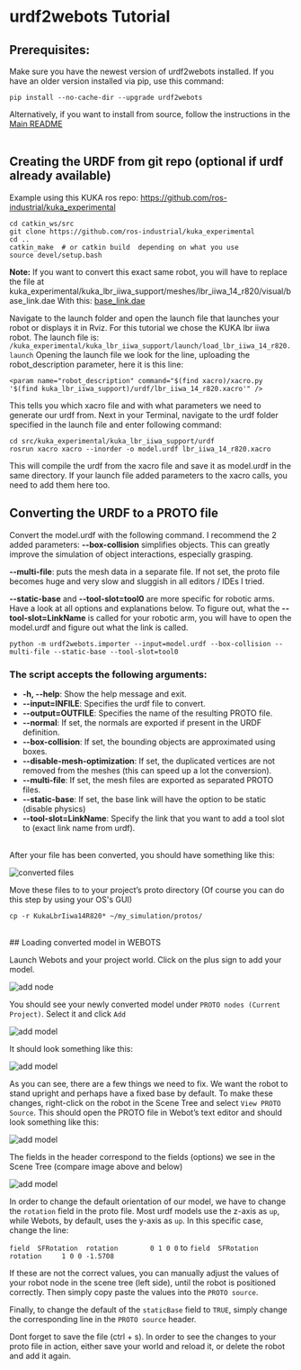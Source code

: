 # urdf2webots Tutorial

## Prerequisites:
Make sure you have the newest version of urdf2webots installed. If you have an older version installed via pip, use this command:

```
pip install --no-cache-dir --upgrade urdf2webots
```

Alternatively, if you want to install from source, follow the instructions in the [Main README](../README.md)
<br /> 
<br /> 
## Creating the URDF from git repo (optional if urdf already available)

Example using this KUKA ros repo:
https://github.com/ros-industrial/kuka_experimental

```
cd catkin_ws/src
git clone https://github.com/ros-industrial/kuka_experimental
cd ..
catkin_make  # or catkin build  depending on what you use
source devel/setup.bash
```
**Note:** If you want to convert this exact same robot, you will have to replace the file at
kuka_experimental/kuka_lbr_iiwa_support/meshes/lbr_iiwa_14_r820/visual/base_link.dae
With this:
[base_link.dae](https://drive.google.com/file/d/1J0dVuDOW7k3wa6Gj0vpjKzlNMzQHOAfD/view?usp=sharing)
<br /> 

Navigate to the launch folder and open the launch file that launches your robot or displays it in Rviz. For this tutorial we chose the KUKA lbr iiwa robot. The launch file is:
`/kuka_experimental/kuka_lbr_iiwa_support/launch/load_lbr_iiwa_14_r820.launch`
Opening the launch file we look for the line, uploading the robot_description parameter, here it is this line:

`<param name="robot_description" command="$(find xacro)/xacro.py '$(find kuka_lbr_iiwa_support)/urdf/lbr_iiwa_14_r820.xacro'" />`

This tells you which xacro file and with what parameters we need to generate our urdf from.
Next in your Terminal, navigate to the urdf folder specified in the launch file and enter following command:

```
cd src/kuka_experimental/kuka_lbr_iiwa_support/urdf
rosrun xacro xacro --inorder -o model.urdf lbr_iiwa_14_r820.xacro
```
This will compile the urdf from the xacro file and save it as model.urdf in the same directory. If your launch file added parameters to the xacro calls, you need to add them here too.
<br /> 

## Converting the URDF to a PROTO file

Convert the model.urdf with the following command. I recommend the 2 added parameters:
**--box-collision** simplifies objects. This can greatly improve the simulation of object interactions, especially grasping.

**--multi-file**: puts the mesh data in a separate file. If not set, the proto file becomes huge and very slow and sluggish in all editors / IDEs I tried.

**--static-base** and **--tool-slot=tool0** are more specific for robotic arms. Have a look at all options and explanations below. To figure out, what the **--tool-slot=LinkName** is called for your robotic arm, you will have to open the model.urdf and figure out what the link is called.

```
python -m urdf2webots.importer --input=model.urdf --box-collision --multi-file --static-base --tool-slot=tool0
```

### The script accepts the following arguments:
  - **-h, --help**: Show the help message and exit.
  - **--input=INFILE**: Specifies the urdf file to convert.
  - **--output=OUTFILE**: Specifies the name of the resulting PROTO file.
  - **--normal**: If set, the normals are exported if present in the URDF definition.
  - **--box-collision**: If set, the bounding objects are approximated using boxes.
  - **--disable-mesh-optimization**: If set, the duplicated vertices are not removed from the meshes (this can speed up a lot the conversion).
  - **--multi-file**: If set, the mesh files are exported as separated PROTO files.
  - **--static-base**: If set, the base link will have the option to be static (disable physics)
  - **--tool-slot=LinkName**: Specify the link that you want to add a tool slot to (exact link name from urdf).

<br /> 
After your file has been converted, you should have something like this:

![converted files](./images/converted_files.png)

Move these files to to your project’s proto directory (Of course you can do this step by using your OS's GUI)

```
cp -r KukaLbrIiwa14R820* ~/my_simulation/protos/
```

<br /> 
## Loading converted model in WEBOTS

Launch Webots and your project world. Click on the plus sign to add your model.

![add node](./images/webots_gui_1.png)

You should see your newly converted model under `PROTO nodes (Current Project)`.
Select it and click `Add`

![add model](./images/webots_gui_2.png)

It should look something like this:

![add model](./images/webots_robot_sideways.png)


As you can see, there are a few things we need to fix. We want the robot to stand upright and perhaps have a fixed base by default. To make these changes, right-click on the robot in the Scene Tree and select `View PROTO Source`.
This should open the PROTO file in Webot’s text editor and should look something like this:

![add model](./images/kuka_proto.png)


The fields in the header correspond to the fields (options) we see in the Scene Tree (compare image above and below)

![add model](./images/kuka_scene_tree.png)

In order to change the default orientation of our model, we have to change the `rotation` field in the proto file. Most urdf models use the z-axis as `up`, while Webots, by default, uses the y-axis as `up`. In this specific case, change the line:

`field  SFRotation  rotation        0 1 0 0`
to
`field  SFRotation  rotation     1 0 0 -1.5708`

If these are not the correct values, you can manually adjust the values of your robot node in the scene tree (left side), until the robot is positioned correctly. Then simply copy paste the values into the `PROTO source`. 

Finally, to change the default of the `staticBase` field to `TRUE`, simply change the corresponding line in the `PROTO source` header.

Dont forget to save the file (ctrl + s). In order to see the changes to your proto file in action, either save your world and reload it, or delete the robot and add it again.